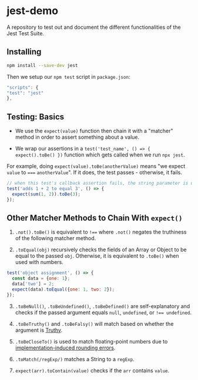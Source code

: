 # jest-demo

A repository to test out and document the different functionalities of the Jest Test Suite.

## Installing

```bash
npm install --save-dev jest
```

Then we setup our `npm test` script in `package.json`:

```JavaScript
"scripts": {
"test": "jest"
},
```

## Testing: Basics

- We use the `expect(value)` function then chain it with a "matcher" method in order to assert something about a value.

- We wrap our assertions in a `test('test_name', () => { expect().toBe() })` function which gets called when we run `npx jest`.

For example, doing `expect(value).toBe(anotherValue)` means "we expect `value` to `===` `anotherValue`". If it does, the test passes - otherwise, it fails.

```JavaScript
// when this test's callback assertion fails, the string parameter is used as a reference for Jest
test('adds 1 + 2 to equal 3', () => {
  expect(sum(1, 2)).toBe(3);
});
```

## Other Matcher Methods to Chain With `expect()`

1. `.not().toBe()` is equivalent to `!==` where `.not()` negates the truthiness of the following matcher method.

2. `.toEqual(obj)` recursively checks the fields of an Array or Object to be equal to the passed `obj`. Otherwise, it is equivalent to `.toBe()` when used with numbers.

```JavaScript
test('object assignment', () => {
  const data = {one: 1};
  data['two'] = 2;
  expect(data).toEqual({one: 1, two: 2});
});
```

3. `.toBeNull()`, `.toBeUndefined()`, `.toBeDefined()` are self-explanatory and checks if the passed argument equals `null`, `undefined`, or `!== undefined`.

4. `.toBeTruthy()` and `.toBeFalsy()` will match based on whether the argument is [Truthy](https://developer.mozilla.org/en-US/docs/Glossary/Truthy).

5. `.toBeCloseTo()` is used to match floating-point numbers due to [implementation-induced rounding errors](https://ellenaua.medium.com/floating-point-errors-in-javascript-node-js-21aadd897bf8).

6. `.toMatch(/regExp/)` matches a String to a `regExp`.

7. `expect(arr).toContain(value)` checks if the `arr` contains `value`.
